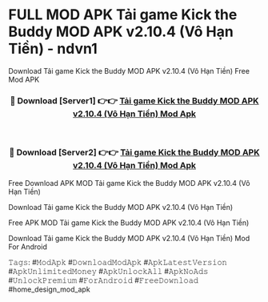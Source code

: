 # FULL MOD APK Tải game Kick the Buddy MOD APK v2.10.4 (Vô Hạn Tiền) - ndvn1
Download Tải game Kick the Buddy MOD APK v2.10.4 (Vô Hạn Tiền) Free Mod APK

<div align="center">
<h3>🔴 Download [Server1] 👉👉 <a href="https://apk-comot.site?title=Tải_game_Kick_the_Buddy_MOD_APK_v2.10.4_(Vô_Hạn_Tiền)">Tải game Kick the Buddy MOD APK v2.10.4 (Vô Hạn Tiền) Mod Apk</a></h3><br>

<h3>🔴 Download [Server2] 👉👉 <a href="https://apk-comot.site?title=Tải_game_Kick_the_Buddy_MOD_APK_v2.10.4_(Vô_Hạn_Tiền)">Tải game Kick the Buddy MOD APK v2.10.4 (Vô Hạn Tiền) Mod Apk</a></h3>
</div>


Free Download APK MOD Tải game Kick the Buddy MOD APK v2.10.4 (Vô Hạn Tiền)

Download Tải game Kick the Buddy MOD APK v2.10.4 (Vô Hạn Tiền) 

Free APK MOD Tải game Kick the Buddy MOD APK v2.10.4 (Vô Hạn Tiền) 

Download Tải game Kick the Buddy MOD APK v2.10.4 (Vô Hạn Tiền) Mod For Android

𝚃𝚊𝚐𝚜: #𝙼𝚘𝚍𝙰𝚙𝚔 #𝙳𝚘𝚠𝚗𝚕𝚘𝚊𝚍𝙼𝚘𝚍𝙰𝚙𝚔 #𝙰𝚙𝚔𝙻𝚊𝚝𝚎𝚜𝚝𝚅𝚎𝚛𝚜𝚒𝚘𝚗 #𝙰𝚙𝚔𝚄𝚗𝚕𝚒𝚖𝚒𝚝𝚎𝚍𝙼𝚘𝚗𝚎𝚢 #𝙰𝚙𝚔𝚄𝚗𝚕𝚘𝚌𝚔𝙰𝚕𝚕 #𝙰𝚙𝚔𝙽𝚘𝙰𝚍𝚜 #𝚄𝚗𝚕𝚘𝚌𝚔𝙿𝚛𝚎𝚖𝚒𝚞𝚖 #𝙵𝚘𝚛𝙰𝚗𝚍𝚛𝚘𝚒𝚍 #𝙵𝚛𝚎𝚎𝙳𝚘𝚠𝚗𝚕𝚘𝚊𝚍 #home_design_mod_apk